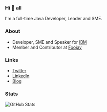 ### Hi 👋 all

I'm a full-time Java Developer, Leader and SME.

### About
* Developer, SME and Speaker for [IBM](https://www.ibm.com/ph-en)
* Member and Contributor at [Foojay](https://foojay.io/)

### Links
* [Twitter](https://twitter.com/ph_tantan)
* [LinkedIn](https://www.linkedin.com/in/rjtmahinay/)
* [Blog](https://blog.rjtmahinay.com/)

### Stats

![GitHub Stats](https://github-readme-stats.vercel.app/api?username=rjtmahinay&show_icons=true&hide_border=true&hide_rank=true&title_color=blue&icon_color=blue&text_color=blue)
